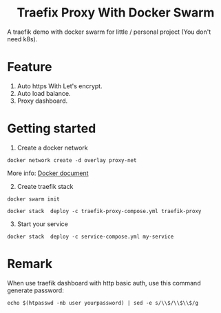 <h1 align="center">
Traefix Proxy With Docker Swarm
</h1>

A traefik demo with docker swarm for little / personal project (You don't need k8s).

# Feature

1. Auto https With Let's encrypt.
2. Auto load balance.
3. Proxy dashboard.

# Getting started

1. Create a docker network 

```shell
docker network create -d overlay proxy-net
```
More info: [Docker document](https://docs.docker.com/engine/reference/commandline/network_create/)

2. Create traefik stack

```shell
docker swarm init

docker stack  deploy -c traefik-proxy-compose.yml traefik-proxy
```

3. Start your service

```shell
docker stack  deploy -c service-compose.yml my-service
```

# Remark

When use traefik dashboard with http basic auth, use this command generate password:

```shell
echo $(htpasswd -nb user yourpassword) | sed -e s/\\$/\\$\\$/g
```
